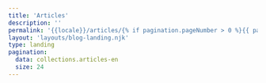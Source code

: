 ```yaml
---
title: 'Articles'
description: ''
permalink: '{{locale}}/articles/{% if pagination.pageNumber > 0 %}{{ pagination.pageNumber + 1 }}/{% endif %}index.html'
layout: 'layouts/blog-landing.njk'
type: landing
pagination:
  data: collections.articles-en
  size: 24
---
```


